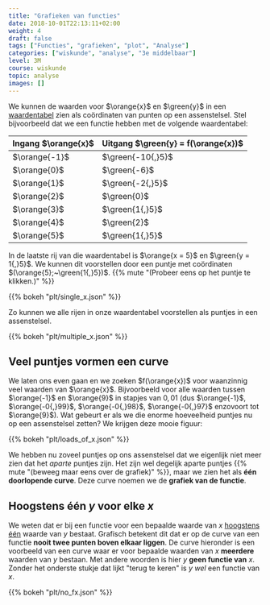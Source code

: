 ```yaml
---
title: "Grafieken van functies"
date: 2018-10-01T22:13:11+02:00
weight: 4
draft: false
tags: ["Functies", "grafieken", "plot", "Analyse"]
categories: ["wiskunde", "analyse", "3e middelbaar"]
level: 3M
course: wiskunde
topic: analyse
images: []
---
```

We kunnen de waarden voor $\orange{x}$ en $\green{y}$ in een
[waardentabel](../waardentabel) zien als coördinaten van punten op een
assenstelsel. Stel bijvoorbeeld dat we een functie hebben met de volgende
waardentabel:

Ingang $\orange{x}$    | Uitgang $\green{y} = f(\orange{x})$
-----------------------|------------
$\orange{-1}$          |    $\green{-10{,}5}$
$\orange{0}$           |    $\green{-6}$
$\orange{1}$           |    $\green{-2{,}5}$
$\orange{2}$           |    $\green{0}$
$\orange{3}$           |    $\green{1{,}5}$
$\orange{4}$           |    $\green{2}$
$\orange{5}$           |    $\green{1{,}5}$

In de laatste rij van die waardentabel is $\orange{x = 5}$ en
$\green{y = 1{,}5}$. We kunnen dit voorstellen door een puntje met coördinaten
$(\orange{5};~\green{1{,}5})$.
{{% mute "(Probeer eens op het puntje te klikken.)" %}}

{{% bokeh "plt/single_x.json" %}}

Zo kunnen we alle rijen in onze waardentabel voorstellen als puntjes in een
assenstelsel.

{{% bokeh "plt/multiple_x.json" %}}

## Veel puntjes vormen een curve
We laten ons even gaan en we zoeken $f(\orange{x})$ voor waanzinnig veel
waarden van $\orange{x}$. Bijvoorbeeld voor alle waarden tussen $\orange{-1}$
en $\orange{9}$ in stapjes van $0{,}01$ (dus $\orange{-1}$, $\orange{-0{,}99}$,
$\orange{-0{,}98}$, $\orange{-0{,}97}$ enzovoort tot $\orange{9}$). Wat gebeurt
er als we die enorme hoeveelheid puntjes nu op een assenstelsel zetten? We
krijgen deze mooie figuur:

{{% bokeh "plt/loads_of_x.json" %}}

We hebben nu zoveel puntjes op ons assenstelsel dat we eigenlijk niet meer zien
dat het *aparte* puntjes zijn. Het zijn wel degelijk aparte puntjes
{{% mute "(beweeg maar eens over de grafiek)" %}},
maar we zien het als **één doorlopende curve**.
Deze curve noemen we de **grafiek van de functie**.

## Hoogstens één $y$ voor elke $x$
We weten dat er bij een functie voor een bepaalde waarde van $x$ [hoogstens
één](../intro#samengevat) waarde van $y$ bestaat. Grafisch betekent dit dat er op
de curve van een functie **nooit twee punten boven elkaar liggen**. De curve
hieronder is een voorbeeld van een curve waar er voor bepaalde waarden van $x$
**meerdere** waarden van $y$ bestaan. Met andere woorden is hier $y$ **geen
functie van** $x$. Zonder het onderste stukje dat lijkt "terug te keren" is
$y$ *wel* een functie van $x$.

{{% bokeh "plt/no_fx.json" %}}
